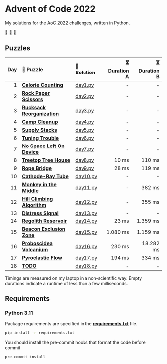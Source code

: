 # Advent of Code 2022

My solutions for the [AoC 2022](https://adventofcode.com/2022) challenges, written in Python.

🎄 🎄 🎄

## Puzzles

| Day | 🧩 Puzzle                                                           | 🐍 Solution              | ⏳ Duration A | ⏳ Duration B |
| --: | :------------------------------------------------------------------ | :----------------------- | ------------: | ------------: |
|   1 | **[Calorie Counting](https://adventofcode.com/2022/day/1)**         | [day1.py](src/day1.py)   |             - |             - |
|   2 | **[Rock Paper Scissors](https://adventofcode.com/2022/day/2)**      | [day2.py](src/day2.py)   |             - |             - |
|   3 | **[Rucksack Reorganization](https://adventofcode.com/2022/day/3)**  | [day3.py](src/day3.py)   |             - |             - |
|   4 | **[Camp Cleanup](https://adventofcode.com/2022/day/4)**             | [day4.py](src/day4.py)   |             - |             - |
|   5 | **[Supply Stacks](https://adventofcode.com/2022/day/5)**            | [day5.py](src/day5.py)   |             - |             - |
|   6 | **[Tuning Trouble](https://adventofcode.com/2022/day/6)**           | [day6.py](src/day6.py)   |             - |             - |
|   7 | **[No Space Left On Device](https://adventofcode.com/2022/day/7)**  | [day7.py](src/day7.py)   |             - |             - |
|   8 | **[Treetop Tree House](https://adventofcode.com/2022/day/8)**       | [day8.py](src/day8.py)   |         10 ms |        110 ms |
|   9 | **[Rope Bridge](https://adventofcode.com/2022/day/9)**              | [day9.py](src/day9.py)   |         28 ms |        119 ms |
|  10 | **[Cathode-Ray Tube](https://adventofcode.com/2022/day/10)**        | [day10.py](src/day10.py) |             - |             - |
|  11 | **[Monkey in the Middle](https://adventofcode.com/2022/day/11)**    | [day11.py](src/day11.py) |             - |        382 ms |
|  12 | **[Hill Climbing Algorithm](https://adventofcode.com/2022/day/12)** | [day12.py](src/day12.py) |             - |        355 ms |
|  13 | **[Distress Signal](https://adventofcode.com/2022/day/13)**         | [day13.py](src/day13.py) |             - |             - |
|  14 | **[Regolith Reservoir](https://adventofcode.com/2022/day/14)**      | [day14.py](src/day14.py) |         23 ms |      1.359 ms |
|  15 | **[Beacon Exclusion Zone](https://adventofcode.com/2022/day/15)**   | [day15.py](src/day15.py) |      1.080 ms |      1.159 ms |
|  16 | **[Proboscidea Volcanium](https://adventofcode.com/2022/day/16)**   | [day16.py](src/day16.py) |        230 ms |     18.282 ms |
|  17 | **[Pyroclastic Flow](https://adventofcode.com/2022/day/17)**        | [day17.py](src/day17.py) |        194 ms |        334 ms |
|  18 | **[TODO](https://adventofcode.com/2022/day/18)**                    | [day18.py](src/day18.py) |             - |             - |

Timings are measured on my laptop in a non-scientific way.
Empty durations indicate a runtime of less than a few milliseconds.

## Requirements

### Python 3.11

Package requirements are specified in the **[requirements.txt](requirements.txt)** file.

```sh
pip install -r requirements.txt
```

You should install the pre-commit hooks that format the code before commit

```sh
pre-commit install
```
